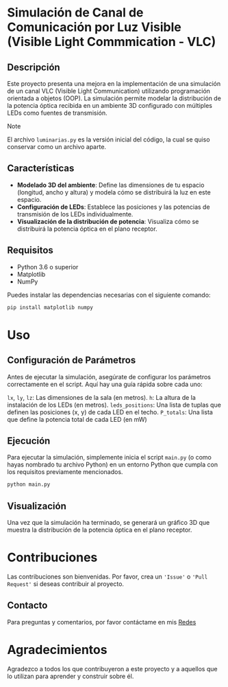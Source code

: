 # Simulación de Canal de Comunicación por Luz Visible (Visible Light Commmication - VLC)

## Descripción

Este proyecto presenta una mejora en la implementación de una simulación de un canal VLC (Visible Light Communication) utilizando programación orientada a objetos (OOP). La simulación permite modelar la distribución de la potencia óptica recibida en un ambiente 3D configurado con múltiples LEDs como fuentes de transmisión.

> [!NOTE]  
> El archivo `luminarias.py` es la versión inicial del código, la cual se quiso conservar como un archivo aparte.

## Características

- **Modelado 3D del ambiente**: Define las dimensiones de tu espacio (longitud, ancho y altura) y modela cómo se distribuirá la luz en este espacio.
- **Configuración de LEDs**: Establece las posiciones y las potencias de transmisión de los LEDs individualmente.
- **Visualización de la distribución de potencia**: Visualiza cómo se distribuirá la potencia óptica en el plano receptor.

## Requisitos

- Python 3.6 o superior
- Matplotlib
- NumPy

Puedes instalar las dependencias necesarias con el siguiente comando:

```bash
pip install matplotlib numpy
```

# Uso

## Configuración de Parámetros
Antes de ejecutar la simulación, asegúrate de configurar los parámetros correctamente en el script. Aquí hay una guía rápida sobre cada uno:

`lx`, `ly`, `lz`: Las dimensiones de la sala (en metros).
`h`: La altura de la instalación de los LEDs (en metros).
`leds_positions`: Una lista de tuplas que definen las posiciones (x, y) de cada LED en el techo.
`P_totals`: Una lista que define la potencia total de cada LED (en mW)

## Ejecución
Para ejecutar la simulación, simplemente inicia el script `main.py` (o como hayas nombrado tu archivo Python) en un entorno Python que cumpla con los requisitos previamente mencionados.

```bash
python main.py
```

## Visualización
Una vez que la simulación ha terminado, se generará un gráfico 3D que muestra la distribución de la potencia óptica en el plano receptor.

# Contribuciones
Las contribuciones son bienvenidas. Por favor, crea un `'Issue'` o `'Pull Request'` si deseas contribuir al proyecto.

## Contacto
Para preguntas y comentarios, por favor contáctame en mis [Redes](https://linktr.ee/navarro212)

# Agradecimientos
Agradezco a todos los que contribuyeron a este proyecto y a aquellos que lo utilizan para aprender y construir sobre él.